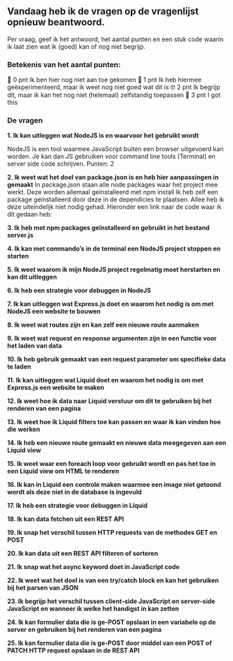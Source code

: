 ## Vandaag heb ik de vragen op de vragenlijst opnieuw beantwoord.

Per vraag, geef ik het antwoord, het aantal punten en een stuk code waarin ik laat zien wat ik (goed) kan of nog niet begrijp.


### Betekenis van het aantal punten:
🫣
0 pnt
Ik ben hier nog niet aan toe gekomen 
🫣
1 pnt
Ik heb hiermee geëxperimenteerd, maar
ik weet nog niet goed wat dit is
🤓
2 pnt
Ik begrijp dit, maar ik kan het nog niet
(helemaal) zelfstandig toepassen
🍗
3 pnt
I got this

### De vragen

**1. Ik kan uitleggen wat NodeJS is en waarvoor het gebruikt wordt**

NodeJS is een tool waarmee JavaScript buiten een browser uitgevoerd kan worden. Je kan dan JS gebruiken voor command line tools (Terminal) en server side code schrijven. 
Punten: 2

**2. Ik weet wat het doel van package.json is en heb hier aanpassingen in gemaakt**
In package.json staan alle node packages waar het project mee werkt. Deze worden allemaal geinstalleerd met npm install
Ik heb zelf een package geinstalleerd door deze in de dependicies te plaatsen. Allee heb ik deze uiteindelijk niet nodig gehad.
Hieronder een link naar de code waar ik dit gedaan heb:



**3. Ik heb met npm packages geïnstalleerd en gebruikt in het bestand server.js**

**4. Ik kan met commando’s in de terminal een NodeJS project stoppen en starten**

**5. Ik weet waarom ik mijn NodeJS project regelmatig moet herstarten en kan dit uitleggen**

**6. Ik heb een strategie voor debuggen in NodeJS**

**7. Ik kan uitleggen wat Express.js doet en waarom het nodig is om met NodeJS een website te bouwen**

**8. Ik weet wat routes zijn en kan zelf een nieuwe route aanmaken**

**9. Ik weet wat request en response argumenten zijn in een functie voor het laden van data**

**10. Ik heb gebruik gemaakt van een request parameter om specifieke data te laden**

**11. Ik kan uitleggen wat Liquid doet en waarom het nodig is om met Express.js een website te maken**

**12. Ik weet hoe ik data naar Liquid verstuur om dit te gebruiken bij het renderen van een pagina**

**13. Ik weet hoe ik Liquid filters toe kan passen en waar ik kan vinden hoe die werken**

**14. Ik heb een nieuwe route gemaakt en nieuwe data meegegeven aan een Liquid view**

**15. Ik weet waar een foreach loop voor gebruikt wordt en pas het toe in een Liquid view om HTML te renderen**

**16. Ik kan in Liquid een controle maken waarmee een image niet getoond wordt als deze niet in de database is ingevuld**

**17. Ik heb een strategie voor debuggen in Liquid**

**18. Ik kan data fetchen uit een REST API**

**19. Ik snap het verschil tussen HTTP requests van de methodes GET en POST**

**20. Ik kan data uit een REST API filteren of sorteren**

**21. Ik snap wat het async keyword doet in JavaScript code**

**22. Ik weet wat het doel is van een try/catch block en kan het gebruiken bij het parsen van JSON**

**23. Ik begrijp het verschil tussen client-side JavaScript en server-side JavaScript en wanneer ik welke het handigst in kan zetten**

**24. Ik kan formulier data die is ge-POST opslaan in een variabele op de server en gebruiken bij het renderen van een pagina**

**25. Ik kan formulier data die is ge-POST door middel van een POST of PATCH HTTP request opslaan in de REST API**

